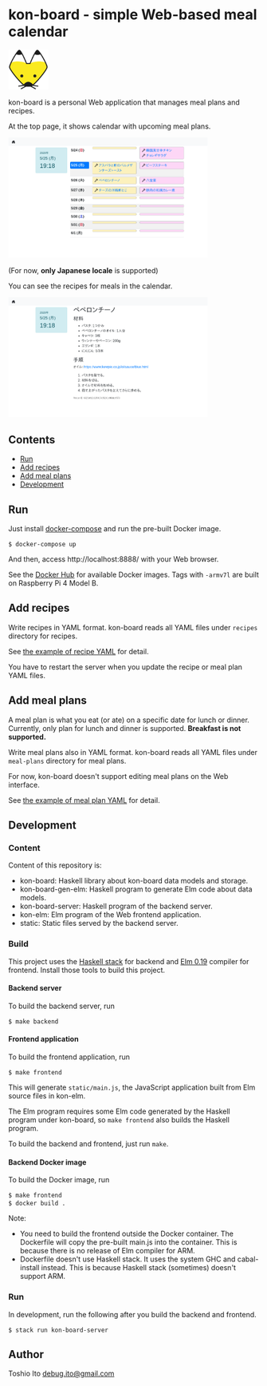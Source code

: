 # kon-board - simple Web-based meal calendar

<img src="static/icons/d/kon.svg" width="80" />

kon-board is a personal Web application that manages meal plans and recipes.

At the top page, it shows calendar with upcoming meal plans.

<a href="screenshots/shot_calendar.png"><img src="screenshots/shot_calendar.png" alt="Calendar" width="400" /></a>

(For now, **only Japanese locale** is supported)

You can see the recipes for meals in the calendar.

<a href="screenshots/shot_recipe.png"><img src="screenshots/shot_recipe.png" alt="Recipe" width="400" /></a>

## Contents

- [Run](#run)
- [Add recipes](#add-recipes)
- [Add meal plans](#add-meal-plans)
- [Development](#development)


## Run

Just install [docker-compose](https://docs.docker.com/compose/) and run the pre-built Docker image.

    $ docker-compose up

And then, access http://localhost:8888/ with your Web browser.

See the [Docker Hub](https://hub.docker.com/r/debugito/kon-board/tags) for available Docker images. Tags with `-armv7l` are built on Raspberry Pi 4 Model B.


## Add recipes

Write recipes in YAML format. kon-board reads all YAML files under `recipes` directory for recipes.

See [the example of recipe YAML](kon-board/test/recipes/recipe_example.yaml) for detail.

You have to restart the server when you update the recipe or meal plan YAML files.

## Add meal plans

A meal plan is what you eat (or ate) on a specific date for lunch or dinner. Currently, only plan for lunch and dinner is supported. **Breakfast is not supported.**

Write meal plans also in YAML format. kon-board reads all YAML files under `meal-plans` directory for meal plans.

For now, kon-board doesn't support editing meal plans on the Web interface.

See [the example of meal plan YAML](kon-board/test/meal-plans/plan_example.yaml) for detail.

## Development

### Content

Content of this repository is:

- kon-board: Haskell library about kon-board data models and storage.
- kon-board-gen-elm: Haskell program to generate Elm code about data models.
- kon-board-server: Haskell program of the backend server.
- kon-elm: Elm program of the Web frontend application.
- static: Static files served by the backend server.

### Build

This project uses the [Haskell stack](https://docs.haskellstack.org/) for backend and [Elm 0.19](https://elm-lang.org/) compiler for frontend. Install those tools to build this project.

#### Backend server

To build the backend server, run

    $ make backend

#### Frontend application

To build the frontend application, run

    $ make frontend

This will generate `static/main.js`, the JavaScript application built from Elm source files in kon-elm.

The Elm program requires some Elm code generated by the Haskell program under kon-board, so `make frontend` also builds the Haskell program.

To build the backend and frontend, just run `make`.

#### Backend Docker image

To build the Docker image, run

    $ make frontend
    $ docker build .

Note:

- You need to build the frontend outside the Docker container. The Dockerfile will copy the pre-built main.js into the container. This is because there is no release of Elm compiler for ARM.
- Dockerfile doesn't use Haskell stack. It uses the system GHC and cabal-install instead. This is because Haskell stack (sometimes) doesn't support ARM.

### Run

In development, run the following after you build the backend and frontend.

    $ stack run kon-board-server

## Author

Toshio Ito <debug.ito@gmail.com>
